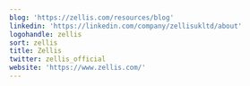 ```yaml
---
blog: 'https://zellis.com/resources/blog'
linkedin: 'https://linkedin.com/company/zellisukltd/about'
logohandle: zellis
sort: zellis
title: Zellis
twitter: zellis_official
website: 'https://www.zellis.com/'
---
```


